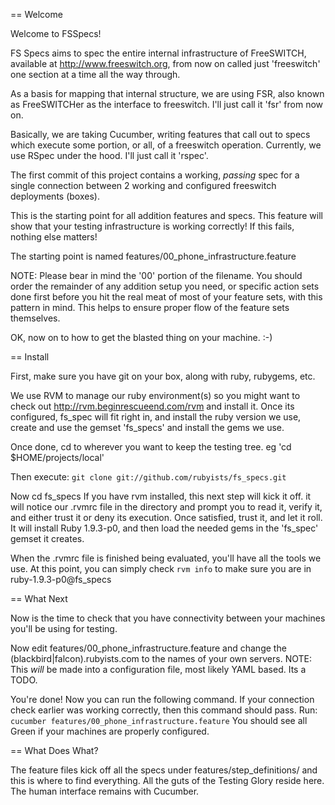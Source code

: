 == Welcome

Welcome to FSSpecs!

FS Specs aims to spec the entire internal infrastructure of FreeSWITCH,
available at http://www.freeswitch.org, from now on called just 'freeswitch'
one section at a time all the way through.

As a basis for mapping that internal structure, we are using FSR, also
known as FreeSWITCHer as the interface to freeswitch. I'll just call it
'fsr' from now on.

Basically, we are taking Cucumber, writing features that call out to specs
which execute some portion, or all, of a freeswitch operation. Currently, we
use RSpec under the hood. I'll just call it 'rspec'. 

The first commit of this project contains a working, _passing_ spec for a single
connection between 2 working and configured freeswitch deployments (boxes).

This is the starting point for all addition features and specs. This feature will
show that your testing infrastructure is working correctly! If this fails, nothing
else matters!

The starting point is named features/00_phone_infrastructure.feature

NOTE: Please bear in mind the '00' portion of the filename. You should order the remainder
of any addition setup you need, or specific action sets done first before you hit the real
meat of most of your feature sets, with this pattern in mind. This helps to ensure proper
flow of the feature sets themselves.

OK, now on to how to get the blasted thing on your machine. :-)


== Install

First, make sure you have git on your box, along with ruby, rubygems, etc.

We use RVM to manage our ruby environment(s) so you might want to check out
http://rvm.beginrescueend.com/rvm and install it. Once its configured, fs_spec
will fit right in, and install the ruby version we use, create and use the gemset
'fs_specs' and install the gems we use. 

Once done, cd to wherever you want to keep the testing tree. eg 'cd $HOME/projects/local'

Then execute: ``git clone git://github.com/rubyists/fs_specs.git``

Now cd fs_specs
If you have rvm installed, this next step will kick it off. it will notice our .rvmrc file
in the directory and prompt you to read it, verify it, and either trust it or deny its execution.
Once satisfied, trust it, and let it roll. It will install Ruby 1.9.3-p0, and then load the
needed gems in the 'fs_spec' gemset it creates.

When the .rvmrc file is finished being evaluated, you'll have all the tools we use. At this point,
you can simply check ``rvm info`` to make sure you are in ruby-1.9.3-p0@fs_specs


== What Next

Now is the time to check that you have connectivity between your machines you'll be using for testing.

Now edit features/00_phone_infrastructure.feature and change the (blackbird|falcon).rubyists.com
to the names of your own servers.
NOTE: This *will* be made into a configuration file, most likely YAML based. Its a TODO.

You're done! Now you can run the following command. If your connection check earlier was working correctly,
then this command should pass. Run: ``cucumber features/00_phone_infrastructure.feature``
You should see all Green if your machines are properly configured.

== What Does What?

The feature files kick off all the specs under features/step_definitions/ and this is where to find everything.
All the guts of the Testing Glory reside here. The human interface remains with Cucumber.


